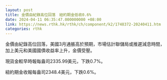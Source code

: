 ```yaml
---
layout: post
title: 金價由紀錄高位回落　紐約期金低收0.6%
date: 2024-04-11 06:35:47.000000000 +08:00
link: https://news.rthk.hk/rthk/ch/component/k2/1748372-20240411.htm
categories: rthk
---
```


金價由紀錄高位回落，美國3月通脹高於預期，市場估計聯儲局或推遲減息時間，加上美元和美國國債收益率上升，金價受壓。

現貨金較早時報每盎司2335.99美元，下跌0.7%。

紐約期金收報每盎司2348.4美元，下跌0.6%。
